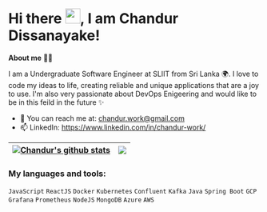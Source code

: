 # Hi there <img src="https://raw.githubusercontent.com/MartinHeinz/MartinHeinz/master/wave.gif" style="max-width:100%;" width="30px">,  I am Chandur Dissanayake!

**About me** 🙋‍♂️

I am a Undergraduate Software Engineer at SLIIT from Sri Lanka 🌍. I love to code my ideas to life, creating reliable and unique applications that are a joy to use. I'm also very passionate about DevOps Enigeering and would like to be in this feild in the future ✨

* 📮 You can reach me at: chandur.work@gmail.com
* 📫 LinkedIn: https://www.linkedin.com/in/chandur-work/

| <a href="https://github.com/chabbax/github-readme-stats"><img align="center" src="https://github-readme-stats.vercel.app/api?username=chabbax&show_icons=true&include_all_commits=true&theme=buefy&hide_border=true" alt="Chandur's github stats" /></a> | <a href="https://github.com/chabbax/github-readme-stats"><img align="center" src="https://github-readme-stats.vercel.app/api/top-langs/?username=chabbax&layout=compact&theme=buefy&hide_border=true" /></a> |
| ------------- | ------------- |

### My languages and tools: 
<code>JavaScript</code>
<code>ReactJS</code>
<code>Docker</code>
<code>Kubernetes</code>
<code>Confluent</code>
<code>Kafka</code>
<code>Java</code>
<code>Spring Boot</code>
<code>GCP</code>
<code>Grafana</code>
<code>Prometheus</code>
<code>NodeJS</code>
<code>MongoDB</code>
<code>Azure</code>
<code>AWS</code>

